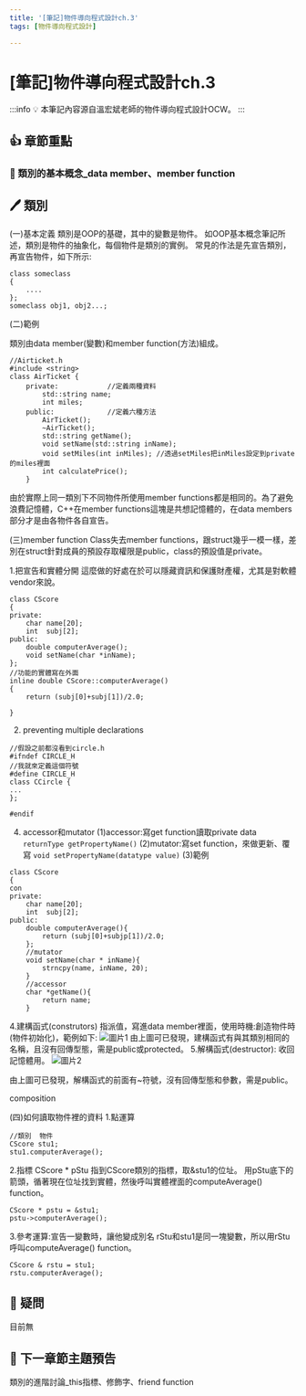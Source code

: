 ```yaml
---
title: '[筆記]物件導向程式設計ch.3'
tags: [物件導向程式設計]

---
```


# [筆記]物件導向程式設計ch.3
:::info 
:bulb: 本筆記內容源自溫宏斌老師的物件導向程式設計OCW。
:::

## :+1: 章節重點

### :small_blue_diamond: 類別的基本概念_data member、member function


## 🖊️ 類別

(一)基本定義
類別是OOP的基礎，其中的變數是物件。
如OOP基本概念筆記所述，類別是物件的抽象化，每個物件是類別的實例。
常見的作法是先宣告類別，再宣告物件，如下所示:

```
class someclass
{
    ....
};
someclass obj1, obj2...;
```
(二)範例

類別由data member(變數)和member function(方法)組成。
```
//Airticket.h
#include <string>
class AirTicket {
    private:            //定義兩種資料
        std::string name;
        int miles;
    public:             //定義六種方法
        AirTicket();    
        ~AirTicket();   
        std::string getName();
        void setName(std::string inName);
        void setMiles(int inMiles); //透過setMiles把inMiles設定到private的miles裡面
        int calculatePrice();
    }
```
由於實際上同一類別下不同物件所使用member functions都是相同的。為了避免浪費記憶體，C++在member functions這塊是共想記憶體的，在data members部分才是由各物件各自宣告。



(三)member function
Class失去member functions，跟struct幾乎一模一樣，差別在struct針對成員的預設存取權限是public，class的預設值是private。

1.把宣告和實體分開
這麼做的好處在於可以隱藏資訊和保護財產權，尤其是對軟體vendor來說。
```
class CScore
{
private:
    char name[20];
    int  subj[2];
public:
    double computerAverage();
    void setName(char *inName);
};
//功能的實體寫在外面
inline double CScore::computerAverage()
{
    return (subj[0]+subj[1])/2.0;

}
```

2. preventing multiple declarations
```
//假設之前都沒看到circle.h
#ifndef CIRCLE_H
//我就來定義這個符號
#define CIRCLE_H
class CCircle {
...
};

#endif
```


4. accessor和mutator
(1)accessor:寫get function讀取private data
`returnType getPropertyName()`
(2)mutator:寫set function，來做更新、覆寫
`void setPropertyName(datatype value)`
(3)範例
```
class CScore
{
con
private:
    char name[20];
    int  subj[2];
public:
    double computerAverage(){
        return (subj[0]+subjp[1])/2.0;
    };
    //mutator
    void setName(char * inName){
        strncpy(name, inName, 20);
    }
    //accessor
    char *getName(){
        return name;
    }

```

4.建構函式(construtors)
指派值，寫進data member裡面，使用時機:創造物件時(物件初始化)，範例如下:
![圖片1](https://hackmd.io/_uploads/rkDAgFZJyl.png)
由上圖可已發現，建構函式有與其類別相同的名稱，且沒有回傳型態，需是public或protected。
5.解構函式(destructor):
收回記憶體用。
![圖片2](https://hackmd.io/_uploads/HJqgzF-1kx.png)

由上圖可已發現，解構函式的前面有~符號，沒有回傳型態和參數，需是public。

composition



(四)如何讀取物件裡的資料
1.點運算
```
//類別  物件
CScore stu1;
stu1.computerAverage();
```

2.指標
CScore * pStu 指到CScore類別的指標，取&stu1的位址。
用pStu底下的箭頭，循著現在位址找到實體，然後呼叫實體裡面的computeAverage() function。
```
CScore * pstu = &stu1;
pstu->computerAverage();
```

3.參考運算:宣告一變數時，讓他變成別名
rStu和stu1是同一塊變數，所以用rStu呼叫computeAverage() function。
```
CScore & rstu = stu1;
rstu.computerAverage();
```



## 🤔 疑問
目前無


## 📖 下一章節主題預告
類別的進階討論_this指標、修飾字、friend function

